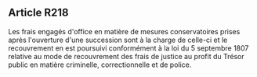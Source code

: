 Article R218
----
Les frais engagés d'office en matière de mesures conservatoires prises après
l'ouverture d'une succession sont à la charge de celle-ci et le recouvrement en
est poursuivi conformément à la loi du 5 septembre 1807 relative au mode de
recouvrement des frais de justice au profit du Trésor public en matière
criminelle, correctionnelle et de police.
